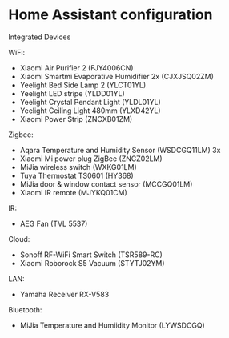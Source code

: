 # Home Assistant configuration

Integrated Devices

WiFi:
- Xiaomi Air Purifier 2 (FJY4006CN)
- Xiaomi Smartmi Evaporative Humidifier 2x (CJXJSQ02ZM)
- Yeelight Bed Side Lamp 2 (YLCT01YL)
- Yeelight LED stripe (YLDD01YL)
- Yeelight Crystal Pendant Light (YLDL01YL)
- Yeelight Ceiling Light 480mm (YLXD42YL)
- Xiaomi Power Strip (ZNCXB01ZM)

Zigbee:
- Aqara Temperature and Humidity Sensor (WSDCGQ11LM) 3x
- Xiaomi Mi power plug ZigBee (ZNCZ02LM)
- MiJia wireless switch (WXKG01LM)
- Tuya Thermostat TS0601 (HY368)
- MiJia door & window contact sensor (MCCGQ01LM)
- Xiaomi IR remote (MJYKQ01CM)

IR:
- AEG Fan (TVL 5537)

Cloud:
- Sonoff RF-WiFi Smart Switch (TSR589-RC)
- Xiaomi Roborock S5 Vacuum (STYTJ02YM)

LAN:
- Yamaha Receiver RX-V583

Bluetooth:
- MiJia Temperature and Humiidity Monitor (LYWSDCGQ)
